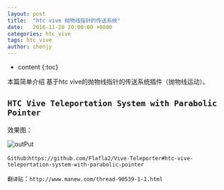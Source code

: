 ```yaml
---
layout: post
title:  "htc vive 抛物线指针的传送系统"
date:   2016-11-20 20:00:00 +0800
categories: htc_vive
tags: htc_vive
author: chenjy
---
```


* content
{:toc}


本篇简单介绍 基于htc vive的抛物线指针的传送系统插件（抛物线运动）。






## `HTC Vive Teleportation System with Parabolic Pointer`

效果图：

![outPut](http://ww2.sinaimg.cn/mw690/c584f169gw1fa18vsz3crg20dw05v4qq.gif)

`Github`:`https://github.com/Flafla2/Vive-Teleporter#htc-vive-teleportation-system-with-parabolic-pointer`

`翻译贴`：`http://www.manew.com/thread-90539-1-1.html`



